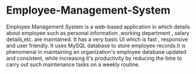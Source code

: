 # Employee-Management-System
Employee Management System is a web-based application in which details about employee such as personal information ,working department , salary details,etc. are maintained. It has a very basic UI which is fast , responsive and user friendly. It uses MySQL database to store employee records.It is phenomenal in maintaining an organization's employee database updated and consistent, while increasing it's productivity by reducing the time to carry out such maintenance tasks on a weekly routine.
